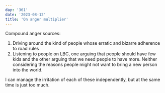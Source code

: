 ```yaml
---
day: '361'
date: '2023-08-12'
title: 'On anger multiplier'
---
```


Compound anger sources:

1. Driving around the kind of people whose erratic and bizarre adherence to road rules
2. Listening to people on LBC, one arguing that people should have few kids and the other arguing that we need people to have more. Neither considering the reasons people might not want to bring a new person into the world.

I can manage the irritation of each of these independently, but at the same time is just too much.
